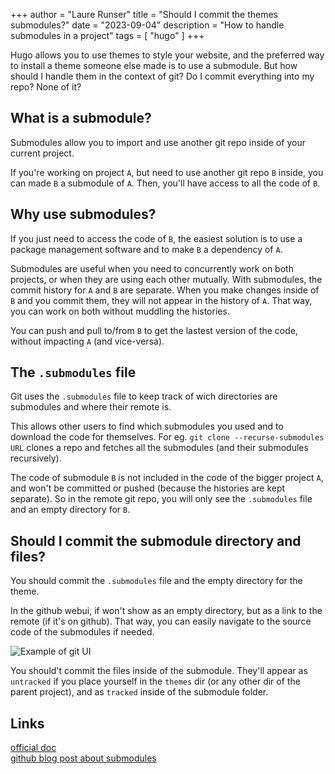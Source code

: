 +++
author = "Laure Runser"
title = "Should I commit the themes submodules?"
date = "2023-09-04"
description = "How to handle submodules in a project"
tags = [
    "hugo"
]
+++

Hugo allows you to use themes to style your website, and the preferred way to install a theme someone else made is to use a submodule.
But how should I handle them in the context of git? Do I commit everything into my repo? None of it?

<!--more-->

## What is a submodule?

Submodules allow you to import and use another git repo inside of your current project.

If you're working on project `A`, but need to use another git repo `B` inside, you can made `B` a submodule of `A`.
Then, you'll have access to all the code of `B`.

## Why use submodules?

If you just need to access the code of `B`, the easiest solution is to use a package management software and to make `B` a dependency of `A`.

Submodules are useful when you need to concurrently work on both projects, or when they are using each other mutually.
With submodules, the commit history for `A` and `B` are separate. When you make changes inside of `B` and you commit them, they will not appear in the history of `A`. That way, you can work on both without muddling the histories.

You can push and pull to/from `B` to get the lastest version of the code, without impacting `A` (and vice-versa).

## The `.submodules` file

Git uses the `.submodules` file to keep track of wich directories are submodules and where their remote is.

This allows other users to find which submodules you used and to download the code for themselves.
For eg. `git clone --recurse-submodules URL` clones a repo and fetches all the submodules (and their submodules recursively).

The code of submodule `B` is not included in the code of the bigger project `A`, and won't be committed or pushed (because the histories are kept separate). So in the remote git repo, you will only see the `.submodules` file and an empty directory for `B`.

## Should I commit the submodule directory and files?

You should commit the `.submodules` file and the empty directory for the theme.

In the github webui, if won't show as an empty directory, but as a link to the remote (if it's on github).
That way, you can easily navigate to the source code of the submodules if needed.

![Example of git UI](/git_submodule_example.png)

You should't commit the files inside of the submodule. They'll appear as `untracked` if you place yourself in the `themes` dir (or any other dir of the parent project), and as `tracked` inside of the submodule folder.

## Links

[official doc](https://git-scm.com/book/en/v2/Git-Tools-Submodules)  
[github blog post about submodules](https://github.blog/2016-02-01-working-with-submodules/)
